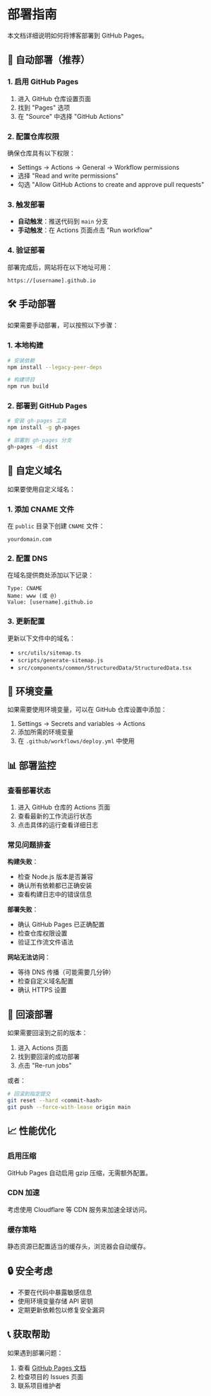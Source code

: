 # 部署指南

本文档详细说明如何将博客部署到 GitHub Pages。

## 🚀 自动部署（推荐）

### 1. 启用 GitHub Pages

1. 进入 GitHub 仓库设置页面
2. 找到 "Pages" 选项
3. 在 "Source" 中选择 "GitHub Actions"

### 2. 配置仓库权限

确保仓库具有以下权限：
- Settings → Actions → General → Workflow permissions
- 选择 "Read and write permissions"
- 勾选 "Allow GitHub Actions to create and approve pull requests"

### 3. 触发部署

- **自动触发**：推送代码到 `main` 分支
- **手动触发**：在 Actions 页面点击 "Run workflow"

### 4. 验证部署

部署完成后，网站将在以下地址可用：
```
https://[username].github.io
```

## 🛠️ 手动部署

如果需要手动部署，可以按照以下步骤：

### 1. 本地构建

```bash
# 安装依赖
npm install --legacy-peer-deps

# 构建项目
npm run build
```

### 2. 部署到 GitHub Pages

```bash
# 安装 gh-pages 工具
npm install -g gh-pages

# 部署到 gh-pages 分支
gh-pages -d dist
```

## 📝 自定义域名

如果要使用自定义域名：

### 1. 添加 CNAME 文件

在 `public` 目录下创建 `CNAME` 文件：
```
yourdomain.com
```

### 2. 配置 DNS

在域名提供商处添加以下记录：
```
Type: CNAME
Name: www (或 @)
Value: [username].github.io
```

### 3. 更新配置

更新以下文件中的域名：
- `src/utils/sitemap.ts`
- `scripts/generate-sitemap.js`
- `src/components/common/StructuredData/StructuredData.tsx`

## 🔧 环境变量

如果需要使用环境变量，可以在 GitHub 仓库设置中添加：

1. Settings → Secrets and variables → Actions
2. 添加所需的环境变量
3. 在 `.github/workflows/deploy.yml` 中使用

## 📊 部署监控

### 查看部署状态

1. 进入 GitHub 仓库的 Actions 页面
2. 查看最新的工作流运行状态
3. 点击具体的运行查看详细日志

### 常见问题排查

**构建失败**：
- 检查 Node.js 版本是否兼容
- 确认所有依赖都已正确安装
- 查看构建日志中的错误信息

**部署失败**：
- 确认 GitHub Pages 已正确配置
- 检查仓库权限设置
- 验证工作流文件语法

**网站无法访问**：
- 等待 DNS 传播（可能需要几分钟）
- 检查自定义域名配置
- 确认 HTTPS 设置

## 🔄 回滚部署

如果需要回滚到之前的版本：

1. 进入 Actions 页面
2. 找到要回滚的成功部署
3. 点击 "Re-run jobs"

或者：

```bash
# 回滚到指定提交
git reset --hard <commit-hash>
git push --force-with-lease origin main
```

## 📈 性能优化

### 启用压缩

GitHub Pages 自动启用 gzip 压缩，无需额外配置。

### CDN 加速

考虑使用 Cloudflare 等 CDN 服务来加速全球访问。

### 缓存策略

静态资源已配置适当的缓存头，浏览器会自动缓存。

## 🔒 安全考虑

- 不要在代码中暴露敏感信息
- 使用环境变量存储 API 密钥
- 定期更新依赖包以修复安全漏洞

## 📞 获取帮助

如果遇到部署问题：

1. 查看 [GitHub Pages 文档](https://docs.github.com/en/pages)
2. 检查项目的 Issues 页面
3. 联系项目维护者
